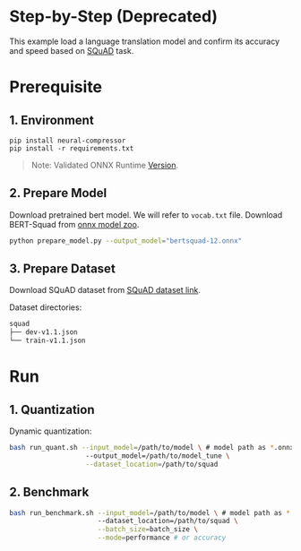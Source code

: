 # Step-by-Step (Deprecated)

This example load a language translation model and confirm its accuracy and speed based on [SQuAD](<(https://rajpurkar.github.io/SQuAD-explorer/)>) task.

# Prerequisite

## 1. Environment

```shell
pip install neural-compressor
pip install -r requirements.txt
```

> Note: Validated ONNX Runtime [Version](/docs/source/installation_guide.md#validated-software-environment).

## 2. Prepare Model

Download pretrained bert model. We will refer to `vocab.txt` file.
Download BERT-Squad from [onnx model zoo](https://github.com/onnx/models/tree/master/text/machine_comprehension/bert-squad).

```bash
python prepare_model.py --output_model="bertsquad-12.onnx"
```

## 3. Prepare Dataset

Download SQuAD dataset from [SQuAD dataset link](https://rajpurkar.github.io/SQuAD-explorer/).

Dataset directories:

```bash
squad
├── dev-v1.1.json
└── train-v1.1.json
```

# Run

## 1. Quantization

Dynamic quantization:

```bash
bash run_quant.sh --input_model=/path/to/model \ # model path as *.onnx
                   --output_model=/path/to/model_tune \
                   --dataset_location=/path/to/squad
```

## 2. Benchmark

```bash
bash run_benchmark.sh --input_model=/path/to/model \ # model path as *.onnx
                      --dataset_location=/path/to/squad \
                      --batch_size=batch_size \
                      --mode=performance # or accuracy
```
